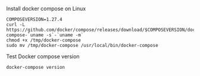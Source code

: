 Install docker compose on Linux
```
COMPOSEVERSION=1.27.4
curl -L https://github.com/docker/compose/releases/download/$COMPOSEVERSION/docker-compose-`uname -s`-`uname -m`
chmod +x /tmp/docker-compose
sudo mv /tmp/docker-compose /usr/local/bin/docker-compose
```
Test Docker compose version
```
docker-compose version
```
